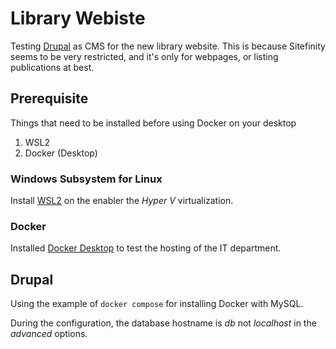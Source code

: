 # Library Webiste

Testing [Drupal](https://www.drupal.org/home) as CMS for the new library website. This is because Sitefinity seems to be very restricted, and it's only for webpages, or listing publications at best.

## Prerequisite

Things that need to be installed before using Docker on your desktop

1. WSL2 
2. Docker (Desktop)

### Windows Subsystem for Linux

Install [WSL2][wsl_install] on the enabler the _Hyper V_ virtualization.

### Docker 

Installed [Docker Desktop][desktop] to test the hosting of the IT department.

## Drupal

Using the example of `docker compose` for installing Docker with MySQL.

During the configuration, the database hostname is _db_ not _localhost_ in the _advanced_ options.

[wsl_install]: https://docs.microsoft.com/en-us/windows/wsl/install-win10 "WSL2 Install"
[desktop]: https://www.docker.com/products/docker-desktop "Docker Desktop"
